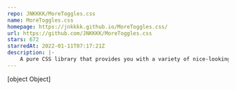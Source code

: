 ```yaml
---
repo: JNKKKK/MoreToggles.css
name: MoreToggles.css
homepage: https://jnkkkk.github.io/MoreToggles.css/
url: https://github.com/JNKKKK/MoreToggles.css
stars: 672
starredAt: 2022-01-11T07:17:21Z
description: |-
    A pure CSS library that provides you with a variety of nice-looking toggles
---
```


[object Object]
